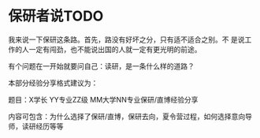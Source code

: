 # 保研者说TODO

我来说一下保研这条路。首先，路没有好坏之分，只有适不适合之别。不 是说工作的人一定有闯劲，也不能说出国的人就一定有更光明的前途。

有个问题在一开始就要问自己：读研，是一条什么样的道路？

本部分经验分享格式建议为：

题目：X学长 YY专业ZZ级 MM大学NN专业保研/直博经验分享

内容可包含：为什么选择了保研/直博，保研去向，夏令营过程，如何选择意向导师，读研经历等等

